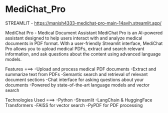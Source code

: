 # MediChat_Pro


STREAMLIT - https://manish4333-medichat-pro-main-14avih.streamlit.app/


MediChat Pro - Medical Document Assistant
MediChat Pro is an AI-powered assistant designed to help users interact with and analyze medical documents in PDF format. With a user-friendly Streamlit interface, MediChat Pro allows you to upload medical PDFs, extract and search relevant information, and ask questions about the content using advanced language models.

Features ===>
-Upload and process medical PDF documents
-Extract and summarize text from PDFs
-Semantic search and retrieval of relevant document sections
-Chat interface for asking questions about your documents
-Powered by state-of-the-art language models and vector search


Technologies Used  ===>
-Python
-Streamlit
-LangChain & HuggingFace Transformers
-FAISS for vector search
-PyPDF for PDF processing
